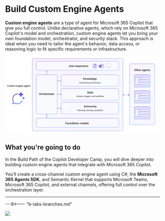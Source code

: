 
# Build Custom Engine Agents

**Custom engine agents** are a type of agent for Microsoft 365 Copilot that give you full control. Unlike declarative agents, which rely on Microsoft 365 Copilot's model and orchestration, custom engine agents let you bring your own foundation model, orchestrator, and security stack. This approach is ideal when you need to tailor the agent's behavior, data access, or reasoning logic to fit specific requirements or infrastructure.

![Custom engine agent architecture diagram. At the very basis you can have any foundational model of your choice. Also the orchestrator is completely customizable. Knowledge, skills, and autonomous capabilities can be implemented with custom code, relying on external SDKs and libraries. The user experience can be in Microsoft 365 Copilot, in Microsoft Teams, or any other supported channel.](../../assets/images/m365-custom-engine-agent.png)

## What you're going to do

In the Build Path of the Copilot Developer Camp, you will dive deeper into building custom engine agents that integrate with Microsoft 365 Copilot.

You’ll create a cross-channel custom engine agent using C#, the **Microsoft 365 Agents SDK**, and Semantic Kernel that supports Microsoft Teams, Microsoft 365 Copilot, and external channels, offering full control over the orchestration layer.

---

---8<--- "b-labs-branches.md"

<img src="https://m365-visitor-stats.azurewebsites.net/copilot-camp/custom-engine/index" />
